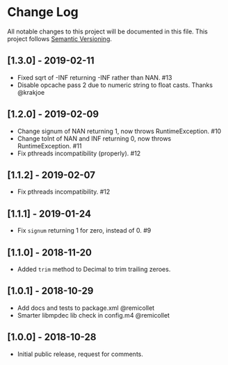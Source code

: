 # Change Log
All notable changes to this project will be documented in this file.
This project follows [Semantic Versioning](http://semver.org/).

## [1.3.0] - 2019-02-11
- Fixed sqrt of -INF returning -INF rather than NAN. #13
- Disable opcache pass 2 due to numeric string to float casts. Thanks @krakjoe

## [1.2.0] - 2019-02-09
- Change signum of NAN returning 1, now throws RuntimeException. #10
- Change toInt of NAN and INF returning 0, now throws RuntimeException. #11
- Fix pthreads incompatibility (properly). #12

## [1.1.2] - 2019-02-07
- Fix pthreads incompatibility. #12

## [1.1.1] - 2019-01-24
- Fix `signum` returning 1 for zero, instead of 0. #9

## [1.1.0] - 2018-11-20
- Added `trim` method to Decimal to trim trailing zeroes.

## [1.0.1] - 2018-10-29
- Add docs and tests to package.xml @remicollet
- Smarter libmpdec lib check in config.m4 @remicollet

## [1.0.0] - 2018-10-28
- Initial public release, request for comments.
